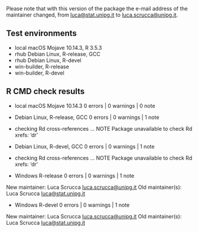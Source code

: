 
Please note that with this version of the package the e-mail address of the maintainer changed, from <luca@stat.unipg.it> to <luca.scrucca@unipg.it>.

## Test environments

* local macOS Mojave 10.14.3, R 3.5.3 
* rhub Debian Linux, R-release, GCC
* rhub Debian Linux, R-devel
* win-builder, R-release
* win-builder, R-devel

## R CMD check results

- local macOS Mojave 10.14.3
0 errors | 0 warnings | 0 note

- Debian Linux, R-release, GCC
0 errors | 0 warnings | 1 note

* checking Rd cross-references ... NOTE
Package unavailable to check Rd xrefs: ‘dr’
    
- Debian Linux, R-devel, GCC
0 errors | 0 warnings | 1 note

* checking Rd cross-references ... NOTE
Package unavailable to check Rd xrefs: ‘dr’

- Windows R-release
0 errors | 0 warnings | 1 note

New maintainer:
  Luca Scrucca <luca.scrucca@unipg.it>
Old maintainer(s):
  Luca Scrucca <luca@stat.unipg.it>

- Windows R-devel
0 errors | 0 warnings | 1 note

New maintainer:
  Luca Scrucca <luca.scrucca@unipg.it>
Old maintainer(s):
  Luca Scrucca <luca@stat.unipg.it>

